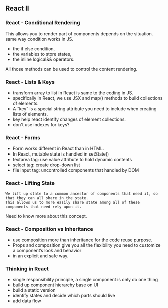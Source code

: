 ## React II

### React - Conditional Rendering
This allows you to render part of components depends on the situation. same way condition works in JS.

- the if else condition, 
- the variables to store states,
- the inline logical&& operators.

All those methods can be used to control the content rendering.

### React - Lists & Keys
- transform array to list in React is same to the coding in JS. 
- specifically in React, we use JSX and map() methods to build collections of elements.
- A “key” is a special string attribute you need to include when creating lists of elements. 
- key help react identify changes of element collections.
- don't use indexes for keys?

### React - Forms
- Form works different in React than in HTML.
- In React, mutable state is handled in setState()
- textarea tag: use value attribute to hold dynamic contents
- select tag: create drop-down list
- file input tag: uncontrolled components that handled by DOM

### React - Lifting State
```angular2html
We lift up state to a common ancestor of components that need it, so that they can all share in the state. 
This allows us to more easily share state among all of these components that need rely upon it.
```
Need to know more about this concept.

### React - Composition vs Inheritance
- use composition more than inheritance for the code reuse purpose.
- Props and composition give you all the flexibility you need to customize a component’s look and behavior 
- in an explicit and safe way.

### Thinking in React
- single responsibility principle, a single component is only do one thing
- build up component hierarchy base on UI
- build a static version
- identify states and decide which parts should live
- add data flow
